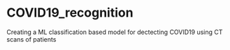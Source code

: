 # COVID19_recognition
Creating a ML classification based model for dectecting COVID19 using CT scans of patients
